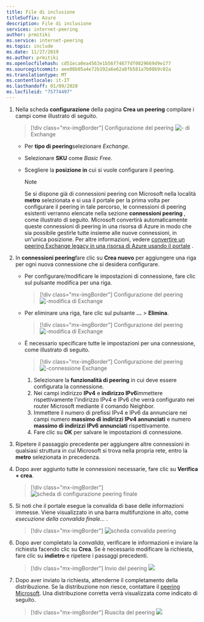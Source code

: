 ```yaml
---
title: File di inclusione
titleSuffix: Azure
description: File di inclusione
services: internet-peering
author: prmitiki
ms.service: internet-peering
ms.topic: include
ms.date: 11/27/2019
ms.author: prmitiki
ms.openlocfilehash: cd51eca0ea4563e1b56f74677df0829669d9e177
ms.sourcegitcommit: aee08b05a4e72b192a6e62a8fb581a7b08b9c02a
ms.translationtype: MT
ms.contentlocale: it-IT
ms.lasthandoff: 01/09/2020
ms.locfileid: "75774497"
---
```

1. Nella scheda **configurazione** della pagina **Crea un peering** compilare i campi come illustrato di seguito.

    > [!div class="mx-imgBorder"]
    > Configurazione del peering ![-](../media/setup-exchange-conf-tab.png) di Exchange

    * Per **tipo di peering**selezionare *Exchange*.
    * Selezionare **SKU** come *Basic Free*.
    * Scegliere la **posizione in** cui si vuole configurare il peering.

        > [!NOTE]
        > Se si dispone già di connessioni peering con Microsoft nella località **metro** selezionata e si usa il portale per la prima volta per configurare il peering in tale percorso, le connessioni di peering esistenti verranno elencate nella sezione **connessioni peering** , come illustrato di seguito. Microsoft convertirà automaticamente queste connessioni di peering in una risorsa di Azure in modo che sia possibile gestirle tutte insieme alle nuove connessioni, in un'unica posizione. Per altre informazioni, vedere [convertire un peering Exchange legacy in una risorsa di Azure usando il portale](../howto-legacy-exchange-portal.md) .
        >

1. In **connessioni peering**fare clic su **Crea nuovo** per aggiungere una riga per ogni nuova connessione che si desidera configurare.

    * Per configurare/modificare le impostazioni di connessione, fare clic sul pulsante modifica per una riga.

        > [!div class="mx-imgBorder"]
        > Configurazione del peering ![-modifica di Exchange](../media/setup-exchange-conf-tab-edit.png)

    * Per eliminare una riga, fare clic sul pulsante **...** > **Elimina**.

        > [!div class="mx-imgBorder"]
        > Configurazione del peering ![-modifica di Exchange](../media/setup-exchange-conf-tab-delete.png)

    * È necessario specificare tutte le impostazioni per una connessione, come illustrato di seguito.

         > [!div class="mx-imgBorder"]
         > Configurazione del peering ![-connessione Exchange](../media/setup-exchange-conf-tab-connection.png)

        1. Selezionare la **funzionalità di peering** in cui deve essere configurata la connessione.
        1. Nei campi indirizzo **IPv4** e **indirizzo IPv6**immettere rispettivamente l'indirizzo IPv4 e IPv6 che verrà configurato nei router Microsoft mediante il comando Neighbor.
        1. Immettere il numero di prefissi IPv4 e IPv6 da annunciare nei campi numero **massimo di indirizzi IPv4 annunciati** e numero **massimo di indirizzi IPv6 annunciati** rispettivamente.
        1. Fare clic su **OK** per salvare le impostazioni di connessione.

1. Ripetere il passaggio precedente per aggiungere altre connessioni in qualsiasi struttura in cui Microsoft si trova nella propria rete, entro la **metro** selezionata in precedenza.

1. Dopo aver aggiunto tutte le connessioni necessarie, fare clic su **Verifica + crea**.

    > [!div class="mx-imgBorder"]
    > ![scheda di configurazione peering finale](../media/setup-exchange-conf-tab-final.png)

1. Si noti che il portale esegue la convalida di base delle informazioni immesse. Viene visualizzato in una barra multifunzione in alto, come *esecuzione della convalida finale...* .

    > [!div class="mx-imgBorder"]
    > ![scheda convalida peering](../media/setup-direct-review-tab-validation.png)

1. Dopo aver completato la *convalida*, verificare le informazioni e inviare la richiesta facendo clic su **Crea**. Se è necessario modificare la richiesta, fare clic su **indietro** e ripetere i passaggi precedenti.

    > [!div class="mx-imgBorder"]
    > Invio del peering ![](../media/setup-exchange-review-tab-submit.png)

1. Dopo aver inviato la richiesta, attenderne il completamento della distribuzione. Se la distribuzione non riesce, contattare il [peering Microsoft](mailto:peering@microsoft.com). Una distribuzione corretta verrà visualizzata come indicato di seguito.

    > [!div class="mx-imgBorder"]
    > Riuscita del peering ![](../media/setup-direct-success.png)
